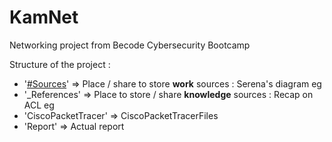 # KamNet
Networking project from Becode Cybersecurity Bootcamp


Structure of the project : 

- '[#Sources](https://github.com/stive-jpg/KamNet/tree/main/%23Sources)' => Place / share to store **work** sources : Serena's diagram eg
- '_References' => Place to store / share **knowledge** sources : Recap on ACL eg
- 'CiscoPacketTracer' => CiscoPacketTracerFiles
- 'Report' => Actual report
